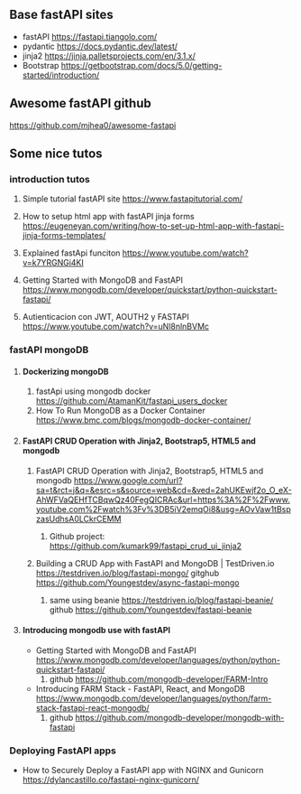 ## Base fastAPI sites

* fastAPI https://fastapi.tiangolo.com/
* pydantic https://docs.pydantic.dev/latest/
* jinja2 https://jinja.palletsprojects.com/en/3.1.x/
* Bootstrap https://getbootstrap.com/docs/5.0/getting-started/introduction/


## Awesome fastAPI github
https://github.com/mjhea0/awesome-fastapi

## Some nice tutos

### introduction tutos

1. Simple tutorial fastAPI site https://www.fastapitutorial.com/
2. How to setup html app with fastAPI jinja forms https://eugeneyan.com/writing/how-to-set-up-html-app-with-fastapi-jinja-forms-templates/

3. Explained fastApi funciton
https://www.youtube.com/watch?v=k7YRGNGi4KI

4. Getting Started with MongoDB and FastAPI
https://www.mongodb.com/developer/quickstart/python-quickstart-fastapi/

5. Autienticacion con JWT, AOUTH2 y FASTAPI
https://www.youtube.com/watch?v=uNl8nlnBVMc


### fastAPI mongoDB

1. #### Dockerizing mongoDB 

    1. fastApi using mongodb docker https://github.com/AtamanKit/fastapi_users_docker
    5. How To Run MongoDB as a Docker Container https://www.bmc.com/blogs/mongodb-docker-container/


2. #### FastAPI CRUD Operation with Jinja2, Bootstrap5, HTML5 and mongodb

    1. FastAPI CRUD Operation with Jinja2, Bootstrap5, HTML5 and mongodb https://www.google.com/url?sa=t&rct=j&q=&esrc=s&source=web&cd=&ved=2ahUKEwjf2o_O_eX-AhWFVaQEHfTCBqwQz40FegQICRAc&url=https%3A%2F%2Fwww.youtube.com%2Fwatch%3Fv%3DB5iV2emqOi8&usg=AOvVaw1tBspzasUdhsA0LCkrCEMM

        1. Github project: https://github.com/kumark99/fastapi_crud_ui_jinja2

    2. Building a CRUD App with FastAPI and MongoDB | TestDriven.io
    https://testdriven.io/blog/fastapi-mongo/ gitghub https://github.com/Youngestdev/async-fastapi-mongo

        1. same using beanie https://testdriven.io/blog/fastapi-beanie/ github https://github.com/Youngestdev/fastapi-beanie

3. #### Introducing mongodb use with fastAPI

    * Getting Started with MongoDB and FastAPI https://www.mongodb.com/developer/languages/python/python-quickstart-fastapi/
        1. github https://github.com/mongodb-developer/FARM-Intro
    * Introducing FARM Stack - FastAPI, React, and MongoDB https://www.mongodb.com/developer/languages/python/farm-stack-fastapi-react-mongodb/
        1. github https://github.com/mongodb-developer/mongodb-with-fastapi

### Deploying FastAPI apps

* How to Securely Deploy a FastAPI app with NGINX and Gunicorn https://dylancastillo.co/fastapi-nginx-gunicorn/